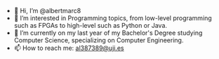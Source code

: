 - 👋 Hi, I’m @albertmarc8
- 👀 I’m interested in Programming topics, from low-level programming such as FPGAs to high-level such as Python or Java.
- 🌱 I’m currently on my last year of my Bachelor's Degree studying Computer Science, specializing on Computer Engineering.
- 📫 How to reach me: al387389@uji.es

<!---
albertmarc8/albertmarc8 is a ✨ special ✨ repository because its `README.md` (this file) appears on your GitHub profile.
You can click the Preview link to take a look at your changes.
--->
